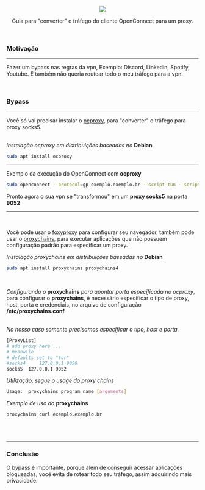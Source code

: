 <p align="center">
    <img src="https://i.imgur.com/xsy6BHJ.png"/> 
</p>
<p align="center">
    Guia para "converter" o tráfego do cliente OpenConnect para um proxy.    
</p>
<br>

### Motivação 
---
Fazer um bypass nas regras da vpn, Exemplo: Discord, Linkedin, Spotify, Youtube. E também não queria routear todo o meu tráfego para a vpn.

<br>

### Bypass
---
Você só vai precisar instalar o [ocproxy](https://github.com/cernekee/ocproxy), para "converter" o tráfego para proxy socks5. 
<br> 
<br> 

*Instalação ocproxy em distribuições baseadas no* **Debian** 
``` bash
sudo apt install ocproxy
```

---
Exemplo da execução do OpenConnect com **ocproxy**
``` bash
sudo openconnect --protocol=gp exemplo.exemplo.br --script-tun --script "ocproxy -D 9052"
```

Pronto agora o sua vpn se "transformou" em um **proxy socks5** na porta **9052**

---
<br>

Você pode usar o [foxyproxy](https://getfoxyproxy.org/) para configurar seu navegador, também pode usar o [proxychains](http://proxychains.sourceforge.net/), para executar aplicações que não possuem configuração padrão para especificar um proxy.



*Instalação proxychains em distribuições baseadas no* **Debian** 
``` bash
sudo apt install proxychains proxychains4
```
<br>

*Configurando o* **proxychains** *para apontar porta especificada no ocproxy*, para configurar o **proxychains**, é necessário especificar o tipo de proxy, host, porta e credenciais, no arquivo de configuração **/etc/proxychains.conf**
<br>
<br>

*No nosso caso somente precisamos especificar o tipo, host e porta.*
```bash 
[ProxyList]
# add proxy here ...
# meanwile
# defaults set to "tor"
#socks4 	127.0.0.1 9050
socks5 	127.0.0.1 9052 
```
*Utilização, segue o usage do proxy chains*
```bash
Usage:	proxychains program_name [arguments]
```

*Exemplo de uso do* **proxychains**

```bash
proxychains curl exemplo.exemplo.br
```

<br>
<br>

---
### Conclusão
O bypass é importante, porque alem de conseguir acessar aplicações bloqueadas, você evita de rotear todo seu tráfego, assim adquirindo mais privacidade.

